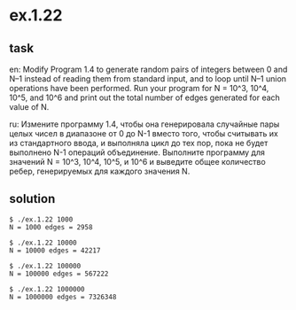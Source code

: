 # ex.1.22

## task

en: Modify Program 1.4 to generate random pairs of integers between
0 and N–1 instead of reading them from standard input, and to loop
until N–1 union operations have been performed. Run your program
for N = 10^3, 10^4, 10^5, and 10^6 and print out the total number
of edges generated for each value of N.

ru: Измените программу 1.4, чтобы она генерировала случайные пары
целых чисел в диапазоне от 0 до N-1 вместо того, чтобы считывать их
из стандартного ввода, и выполняла цикл до тех пор, пока не будет
выполнено N-1 операций объединение. Выполните программу для
значений N = 10^3, 10^4, 10^5, и 10^6 и выведите общее количество
ребер, генерируемых для каждого значения N.

## solution

```
$ ./ex.1.22 1000
N = 1000 edges = 2958

$ ./ex.1.22 10000
N = 10000 edges = 42217

$ ./ex.1.22 100000
N = 100000 edges = 567222

$ ./ex.1.22 1000000
N = 1000000 edges = 7326348
```
